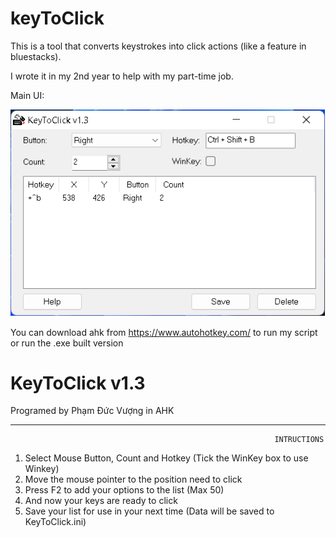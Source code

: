 # keyToClick

This is a tool that converts keystrokes into click actions (like a feature in bluestacks). 

I wrote it in my 2nd year to help with my part-time job.

Main UI:

![UI](./images/mainUI.png)

You can download ahk from https://www.autohotkey.com/ to run my script or run the .exe built version 


# KeyToClick v1.3       
Programed by Phạm Đức Vượng in AHK

*******************************************************************

                                                               INTRUCTIONS
1. Select Mouse Button, Count and Hotkey 
    (Tick the WinKey box to use Winkey)
2. Move the mouse pointer to the position need to click
3. Press F2 to add your options to the list (Max 50)
4. And now your keys are ready to click
5. Save your list for use in your next time
    (Data will be saved to KeyToClick.ini)
